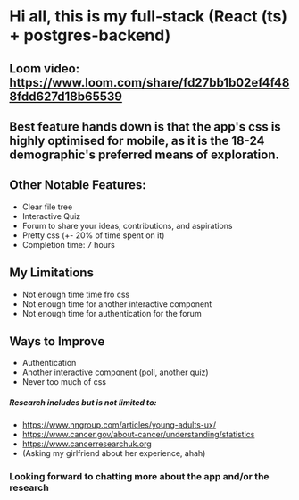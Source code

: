 # Hi all, this is my full-stack (React (ts) + postgres-backend)

## Loom video: https://www.loom.com/share/fd27bb1b02ef4f488fdd627d18b65539

## Best feature hands down is that the app's css is highly optimised for mobile, as it is the 18-24 demographic's preferred means of exploration.

## Other Notable Features:
- Clear file tree
- Interactive Quiz
- Forum to share your ideas, contributions, and aspirations
- Pretty css (+- 20% of time spent on it)
- Completion time: 7 hours

## My Limitations
- Not enough time time fro css
- Not enough time for another interactive component
- Not enough time for authentication for the forum

## Ways to Improve
- Authentication
- Another interactive component (poll, another quiz)
- Never too much of css

##### Research includes but is not limited to:
- https://www.nngroup.com/articles/young-adults-ux/
- https://www.cancer.gov/about-cancer/understanding/statistics
- https://www.cancerresearchuk.org
- (Asking my girlfriend about her experience, ahah)

### Looking forward to chatting more about the app and/or the research
